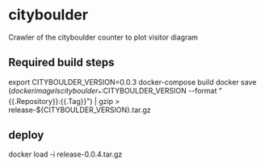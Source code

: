 # cityboulder
Crawler of the cityboulder counter to plot visitor diagram

## Required build steps
export CITYBOULDER_VERSION=0.0.3
docker-compose build
docker save $(docker image ls cityboulder_*:$CITYBOULDER_VERSION --format "{{.Repository}}:{{.Tag}}") | gzip > release-${CITYBOULDER_VERSION}.tar.gz

## deploy
docker load -i release-0.0.4.tar.gz